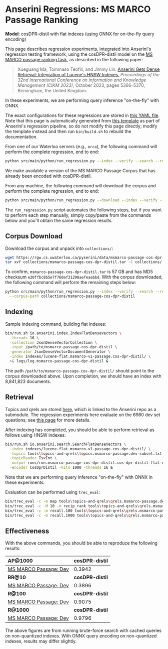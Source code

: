 # Anserini Regressions: MS MARCO Passage Ranking

**Model**: cosDPR-distil with flat indexes (using ONNX for on-the-fly query encoding)

This page describes regression experiments, integrated into Anserini's regression testing framework, using the cosDPR-distil model on the [MS MARCO passage ranking task](https://github.com/microsoft/MSMARCO-Passage-Ranking), as described in the following paper:

> Xueguang Ma, Tommaso Teofili, and Jimmy Lin. [Anserini Gets Dense Retrieval: Integration of Lucene's HNSW Indexes.](https://dl.acm.org/doi/10.1145/3583780.3615112) _Proceedings of the 32nd International Conference on Information and Knowledge Management (CIKM 2023)_, October 2023, pages 5366–5370, Birmingham, the United Kingdom.

In these experiments, we are performing query inference "on-the-fly" with ONNX.

The exact configurations for these regressions are stored in [this YAML file](../../src/main/resources/regression/msmarco-v1-passage.cos-dpr-distil.flat.onnx.yaml).
Note that this page is automatically generated from [this template](../../src/main/resources/docgen/templates/msmarco-v1-passage.cos-dpr-distil.flat.onnx.template) as part of Anserini's regression pipeline, so do not modify this page directly; modify the template instead and then run `bin/build.sh` to rebuild the documentation.

From one of our Waterloo servers (e.g., `orca`), the following command will perform the complete regression, end to end:

```bash
python src/main/python/run_regression.py --index --verify --search --regression msmarco-v1-passage.cos-dpr-distil.flat.onnx
```

We make available a version of the MS MARCO Passage Corpus that has already been encoded with cosDPR-distil.

From any machine, the following command will download the corpus and perform the complete regression, end to end:

```bash
python src/main/python/run_regression.py --download --index --verify --search --regression msmarco-v1-passage.cos-dpr-distil.flat.onnx
```

The `run_regression.py` script automates the following steps, but if you want to perform each step manually, simply copy/paste from the commands below and you'll obtain the same regression results.

## Corpus Download

Download the corpus and unpack into `collections/`:

```bash
wget https://rgw.cs.uwaterloo.ca/pyserini/data/msmarco-passage-cos-dpr-distil.tar -P collections/
tar xvf collections/msmarco-passage-cos-dpr-distil.tar -C collections/
```

To confirm, `msmarco-passage-cos-dpr-distil.tar` is 57 GB and has MD5 checksum `e20ffbc8b5e7f760af31298aefeaebbd`.
With the corpus downloaded, the following command will perform the remaining steps below:

```bash
python src/main/python/run_regression.py --index --verify --search --regression msmarco-v1-passage.cos-dpr-distil.flat.onnx \
  --corpus-path collections/msmarco-passage-cos-dpr-distil
```

## Indexing

Sample indexing command, building flat indexes:

```bash
bin/run.sh io.anserini.index.IndexFlatDenseVectors \
  -threads 16 \
  -collection JsonDenseVectorCollection \
  -input /path/to/msmarco-passage-cos-dpr-distil \
  -generator JsonDenseVectorDocumentGenerator \
  -index indexes/lucene-flat.msmarco-v1-passage.cos-dpr-distil/ \
  >& logs/log.msmarco-passage-cos-dpr-distil &
```

The path `/path/to/msmarco-passage-cos-dpr-distil/` should point to the corpus downloaded above.
Upon completion, we should have an index with 8,841,823 documents.

## Retrieval

Topics and qrels are stored [here](https://github.com/castorini/anserini-tools/tree/master/topics-and-qrels), which is linked to the Anserini repo as a submodule.
The regression experiments here evaluate on the 6980 dev set questions; see [this page](../../docs/experiments-msmarco-passage.md) for more details.

After indexing has completed, you should be able to perform retrieval as follows using HNSW indexes:

```bash
bin/run.sh io.anserini.search.SearchFlatDenseVectors \
  -index indexes/lucene-flat.msmarco-v1-passage.cos-dpr-distil/ \
  -topics tools\topics-and-qrels\topics.msmarco-passage.dev-subset.txt \
  -topicReader TsvInt \
  -output runs/run.msmarco-passage-cos-dpr-distil.cos-dpr-distil-flat-onnx.topics.msmarco-passage.dev-subset.txt \
  -encoder CosDprDistil -hits 1000 -threads 16 &
```

Note that we are performing query inference "on-the-fly" with ONNX in these experiments.

Evaluation can be performed using `trec_eval`:

```bash
bin/trec_eval -c -m map tools\topics-and-qrels\qrels.msmarco-passage.dev-subset.txt runs/run.msmarco-passage-cos-dpr-distil.cos-dpr-distil-flat-onnx.topics.msmarco-passage.dev-subset.txt
bin/trec_eval -c -M 10 -m recip_rank tools\topics-and-qrels\qrels.msmarco-passage.dev-subset.txt runs/run.msmarco-passage-cos-dpr-distil.cos-dpr-distil-flat-onnx.topics.msmarco-passage.dev-subset.txt
bin/trec_eval -c -m recall.100 tools\topics-and-qrels\qrels.msmarco-passage.dev-subset.txt runs/run.msmarco-passage-cos-dpr-distil.cos-dpr-distil-flat-onnx.topics.msmarco-passage.dev-subset.txt
bin/trec_eval -c -m recall.1000 tools\topics-and-qrels\qrels.msmarco-passage.dev-subset.txt runs/run.msmarco-passage-cos-dpr-distil.cos-dpr-distil-flat-onnx.topics.msmarco-passage.dev-subset.txt
```

## Effectiveness

With the above commands, you should be able to reproduce the following results:

| **AP@1000**                                                                                                  | **cosDPR-distil**|
|:-------------------------------------------------------------------------------------------------------------|-----------|
| [MS MARCO Passage: Dev](https://github.com/microsoft/MSMARCO-Passage-Ranking)                                | 0.3942    |
| **RR@10**                                                                                                    | **cosDPR-distil**|
| [MS MARCO Passage: Dev](https://github.com/microsoft/MSMARCO-Passage-Ranking)                                | 0.3896    |
| **R@100**                                                                                                    | **cosDPR-distil**|
| [MS MARCO Passage: Dev](https://github.com/microsoft/MSMARCO-Passage-Ranking)                                | 0.9075    |
| **R@1000**                                                                                                   | **cosDPR-distil**|
| [MS MARCO Passage: Dev](https://github.com/microsoft/MSMARCO-Passage-Ranking)                                | 0.9796    |

The above figures are from running brute-force search with cached queries on non-quantized indexes.
With ONNX query encoding on non-quantized indexes, results may differ slightly.
